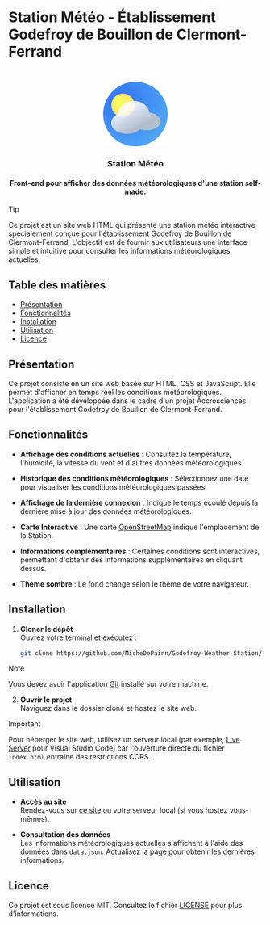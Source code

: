 # Station Météo - Établissement Godefroy de Bouillon de Clermont-Ferrand

<h3 align="center">
  <br>
  <img src="https://github.com/MicheDePainn/Godefroy-Weather-Station/blob/main/images/favicon.png" alt="Icone Météo"/>
  <br>
  <br>
  <b>Station Météo</b>
</h3>
<h4 align="center">
  <b>Front-end pour afficher des données météorologiques d'une station self-made.</b>
</h4>

> [!TIP]
> Ce projet est un site web HTML qui présente une station météo interactive spécialement conçue pour l'établissement Godefroy de Bouillon de Clermont-Ferrand. L'objectif est de fournir aux utilisateurs une interface simple et intuitive pour consulter les informations météorologiques actuelles.

## Table des matières

- [Présentation](#présentation)
- [Fonctionnalités](#fonctionnalités)
- [Installation](#installation)
- [Utilisation](#utilisation)
- [Licence](#licence)

## Présentation

Ce projet consiste en un site web basée sur HTML, CSS et JavaScript. Elle permet d'afficher en temps réel les conditions météorologiques. L'application a été développée dans le cadre d'un projet Accrosciences pour l'établissement Godefroy de Bouillon de Clermont-Ferrand.

## Fonctionnalités

- **Affichage des conditions actuelles** : Consultez la température, l'humidité, la vitesse du vent et d'autres données météorologiques.

- **Historique des conditions météorologiques** : Sélectionnez une date pour visualiser les conditions météorologiques passées.

- **Affichage de la dernière connexion** : Indique le temps écoulé depuis la dernière mise à jour des données météorologiques.

- **Carte Interactive** : Une carte [OpenStreetMap](https://www.openstreetmap.org/) indique l'emplacement de la Station.

- **Informations complémentaires** : Certaines conditions sont interactives, permettant d'obtenir des informations supplémentaires en cliquant dessus.

- **Thème sombre** : Le fond change selon le thème de votre navigateur.

## Installation

1. **Cloner le dépôt**  
   Ouvrez votre terminal et exécutez :
   ```bash
   git clone https://github.com/MicheDePainn/Godefroy-Weather-Station/
   ```
> [!NOTE]
> Vous devez avoir l'application [Git](https://git-scm.com/) installé sur votre machine.

2. **Ouvrir le projet**  
   Naviguez dans le dossier cloné et hostez le site web.
> [!IMPORTANT]
> Pour héberger le site web, utilisez un serveur local (par exemple, [Live Server](https://marketplace.visualstudio.com/items?itemName=ritwickdey.LiveServer) pour Visual Studio Code) car l'ouverture directe du fichier `index.html` entraine des restrictions CORS.

## Utilisation

- **Accès au site**  
  Rendez-vous sur [ce site](https://michedepainn.github.io/Godefroy-Weather-Station/) ou votre serveur local (si vous hostez vous-mêmes).

- **Consultation des données**  
  Les informations météorologiques actuelles s'affichent à l'aide des données dans `data.json`. Actualisez la page pour obtenir les dernières informations.

## Licence

Ce projet est sous licence MIT. Consultez le fichier [LICENSE](LICENSE) pour plus d'informations.
